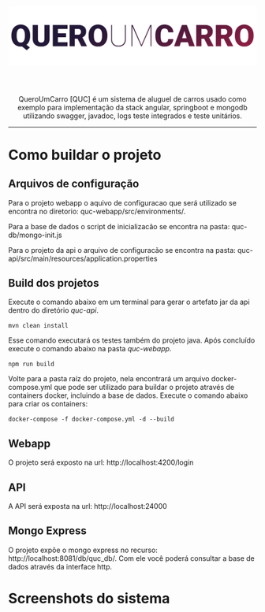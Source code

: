<h1 align="center">
<br>
  <img src="quc-webapp/src/assets/quc-logo.png" alt="Quero Um Carro" >
<br>
<br>
</h1>

<p align="center">QueroUmCarro [QUC] é um sistema de aluguel de carros usado como exemplo para implementação da stack angular, springboot e mongodb utilizando swagger, javadoc, logs teste integrados e teste unitários.</p>

<hr>

# Como buildar o projeto

## Arquivos de configuração

Para o projeto webapp o aquivo de configuracao que será utilizado se encontra no diretorio: quc-webapp/src/environments/.

Para a base de dados o script de inicializacão se encontra na pasta: quc-db/mongo-init.js

Para o projeto da api o arquivo de configuracão se encontra na pasta: quc-api/src/main/resources/application.properties

## Build dos projetos

Execute o comando abaixo em um terminal para gerar o artefato jar da api dentro do diretório _quc-api_.

```
mvn clean install 
```

Esse comando executará os testes também do projeto java. Após concluído execute o comando abaixo na pasta _quc-webapp_.

```
npm run build
```

Volte para a pasta raíz do projeto, nela encontrará um arquivo docker-compose.yml que pode ser utilizado para buildar o projeto através de containers docker, incluindo a base de dados. Execute o comando abaixo para criar os containers:

```
docker-compose -f docker-compose.yml -d --build
```

## Webapp

O projeto será exposto na url: http://localhost:4200/login

## API

A API será exposta na url: http://localhost:24000

## Mongo Express

O projeto expõe o mongo express no recurso: http://localhost:8081/db/quc_db/. Com ele você poderá consultar a base de dados através da interface http.

# Screenshots do sistema


